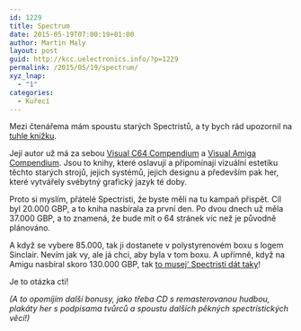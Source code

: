 ```yaml
---
id: 1229
title: Spectrum
date: 2015-05-19T07:00:19+01:00
author: Martin Maly
layout: post
guid: http://kcc.uelectronics.info/?p=1229
permalink: /2015/05/19/spectrum/
xyz_lnap:
  - "1"
categories:
  - Kuřecí
---
```

Mezi čtenářema mám spoustu starých Spectristů, a ty bych rád upozornil na [tuhle knížku](https://www.kickstarter.com/projects/2146199819/zx-spectrum-a-visual-compendium-by-bitmap-books).

Její autor už má za sebou [Visual C64 Compendium](https://www.kickstarter.com/projects/2146199819/commodore-64-a-visual-commpendium-by-bitmap-books) a [Visual Amiga Compendium](https://www.kickstarter.com/projects/2146199819/commodore-amiga-a-visual-commpendium). Jsou to knihy, které oslavují a připomínají vizuální estetiku těchto starých strojů, jejich systémů, jejich designu a především pak her, které vytvářely svébytný grafický jazyk té doby.

Proto si myslím, přátelé Spectristi, že byste měli na tu kampaň přispět. Cíl byl 20.000 GBP, a to kniha nasbírala za první den. Po dvou dnech už měla 37.000 GBP, a to znamená, že bude mít o 64 stránek víc než je původně plánováno.

A když se vybere 85.000, tak ji dostanete v polystyrenovém boxu s logem Sinclair. Nevím jak vy, ale já chci, aby byla v tom boxu. A upřímně, když na Amigu nasbíral skoro 130.000 GBP, tak [to musej&#8216; Spectristi dát taky](https://www.kickstarter.com/projects/2146199819/zx-spectrum-a-visual-compendium-by-bitmap-books)!

Je to otázka cti!

_(A to opomíjím další bonusy, jako třeba CD s remasterovanou hudbou, plakáty her s podpisama tvůrců a spoustu dalších pěkných spectristických věcí!)_